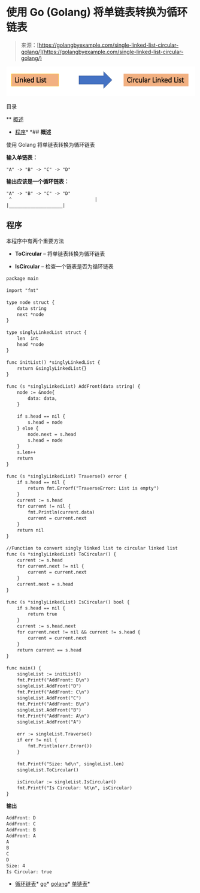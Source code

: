 <!--yml

分类：未分类

日期：2024-10-13 06:36:17

-->

# 使用 Go (Golang) 将单链表转换为循环链表

> 来源：[https://golangbyexample.com/single-linked-list-circular-golang/](https://golangbyexample.com/single-linked-list-circular-golang/)

![](img/2bc3aa339263d40466019d041011a04e.png)

目录

**   [概述](#Overview "Overview")

+   [程序](#Program "Program")*  *## **概述**

使用 Golang 将单链表转换为循环链表

**输入单链表：**

```
"A" -> "B" -> "C" -> "D"
```

**输出应该是一个循环链表：**

```
"A" -> "B" -> "C" -> "D"
 ^                               |
|____________________|
```

## **程序**

本程序中有两个重要方法

+   **ToCircular** – 将单链表转换为循环链表

+   **IsCircular** – 检查一个链表是否为循环链表

```
package main

import "fmt"

type node struct {
	data string
	next *node
}

type singlyLinkedList struct {
	len  int
	head *node
}

func initList() *singlyLinkedList {
	return &singlyLinkedList{}
}

func (s *singlyLinkedList) AddFront(data string) {
	node := &node{
		data: data,
	}

	if s.head == nil {
		s.head = node
	} else {
		node.next = s.head
		s.head = node
	}
	s.len++
	return
}

func (s *singlyLinkedList) Traverse() error {
	if s.head == nil {
		return fmt.Errorf("TraverseError: List is empty")
	}
	current := s.head
	for current != nil {
		fmt.Println(current.data)
		current = current.next
	}
	return nil
}

//Function to convert singly linked list to circular linked list
func (s *singlyLinkedList) ToCircular() {
	current := s.head
	for current.next != nil {
		current = current.next
	}
	current.next = s.head
}

func (s *singlyLinkedList) IsCircular() bool {
	if s.head == nil {
		return true
	}
	current := s.head.next
	for current.next != nil && current != s.head {
		current = current.next
	}
	return current == s.head
}

func main() {
	singleList := initList()
	fmt.Printf("AddFront: D\n")
	singleList.AddFront("D")
	fmt.Printf("AddFront: C\n")
	singleList.AddFront("C")
	fmt.Printf("AddFront: B\n")
	singleList.AddFront("B")
	fmt.Printf("AddFront: A\n")
	singleList.AddFront("A")

	err := singleList.Traverse()
	if err != nil {
		fmt.Println(err.Error())
	}

	fmt.Printf("Size: %d\n", singleList.len)
	singleList.ToCircular()

	isCircular := singleList.IsCircular()
	fmt.Printf("Is Circular: %t\n", isCircular)
}
```

**输出**

```
AddFront: D
AddFront: C
AddFront: B
AddFront: A
A
B
C
D
Size: 4
Is Circular: true
```

+   [循环链表](https://golangbyexample.com/tag/circular-linked-list/)*   [go](https://golangbyexample.com/tag/go/)*   [golang](https://golangbyexample.com/tag/golang/)*   [单链表](https://golangbyexample.com/tag/single-linked-list/)*
